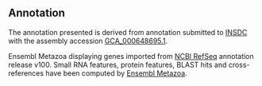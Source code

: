 **Annotation**
----------

The annotation presented is derived from annotation submitted to
[INSDC](http://www.insdc.org) with the assembly accession [GCA\_000648695.1](http://www.ebi.ac.uk/ena/data/view/GCA_000648695.1).

Ensembl Metazoa displaying genes imported from [NCBI RefSeq](https://www.ncbi.nlm.nih.gov/genome/annotation_euk/Onthophagus_taurus/100) annotation release v100.
Small RNA features, protein features, BLAST hits and cross-references have been
computed by [Ensembl Metazoa](https://metazoa.ensembl.org/info/genome/annotation/index.html).
